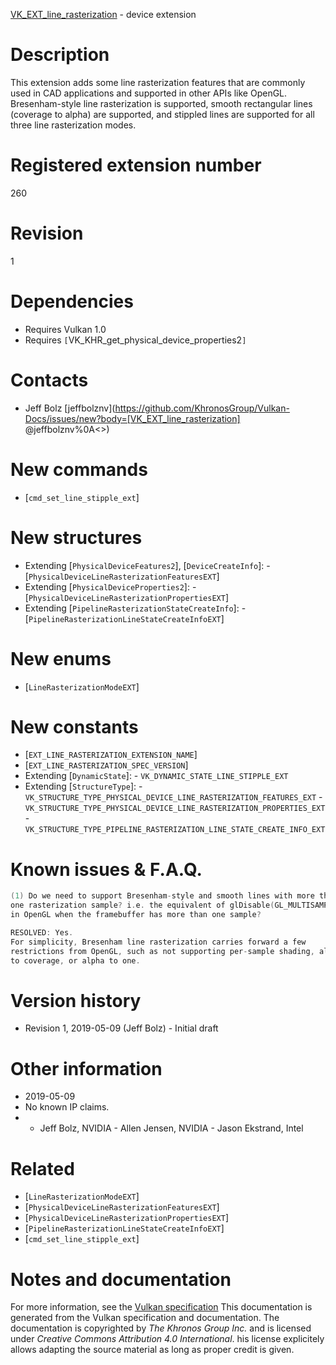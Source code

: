 [VK_EXT_line_rasterization](https://www.khronos.org/registry/vulkan/specs/1.3-extensions/man/html/VK_EXT_line_rasterization.html) - device extension

# Description
This extension adds some line rasterization features that are commonly used
in CAD applications and supported in other APIs like OpenGL.
Bresenham-style line rasterization is supported, smooth rectangular lines
(coverage to alpha) are supported, and stippled lines are supported for all
three line rasterization modes.

# Registered extension number
260

# Revision
1

# Dependencies
- Requires Vulkan 1.0
- Requires `[`VK_KHR_get_physical_device_properties2`]`

# Contacts
- Jeff Bolz [jeffbolznv](https://github.com/KhronosGroup/Vulkan-Docs/issues/new?body=[VK_EXT_line_rasterization] @jeffbolznv%0A<<Here describe the issue or question you have about the VK_EXT_line_rasterization extension>>)

# New commands
- [`cmd_set_line_stipple_ext`]

# New structures
- Extending [`PhysicalDeviceFeatures2`], [`DeviceCreateInfo`]:  - [`PhysicalDeviceLineRasterizationFeaturesEXT`] 
- Extending [`PhysicalDeviceProperties2`]:  - [`PhysicalDeviceLineRasterizationPropertiesEXT`] 
- Extending [`PipelineRasterizationStateCreateInfo`]:  - [`PipelineRasterizationLineStateCreateInfoEXT`]

# New enums
- [`LineRasterizationModeEXT`]

# New constants
- [`EXT_LINE_RASTERIZATION_EXTENSION_NAME`]
- [`EXT_LINE_RASTERIZATION_SPEC_VERSION`]
- Extending [`DynamicState`]:  - `VK_DYNAMIC_STATE_LINE_STIPPLE_EXT` 
- Extending [`StructureType`]:  - `VK_STRUCTURE_TYPE_PHYSICAL_DEVICE_LINE_RASTERIZATION_FEATURES_EXT`  - `VK_STRUCTURE_TYPE_PHYSICAL_DEVICE_LINE_RASTERIZATION_PROPERTIES_EXT`  - `VK_STRUCTURE_TYPE_PIPELINE_RASTERIZATION_LINE_STATE_CREATE_INFO_EXT`

# Known issues & F.A.Q.
```c
(1) Do we need to support Bresenham-style and smooth lines with more than
one rasterization sample? i.e. the equivalent of glDisable(GL_MULTISAMPLE)
in OpenGL when the framebuffer has more than one sample?
```

```c
RESOLVED: Yes.
For simplicity, Bresenham line rasterization carries forward a few
restrictions from OpenGL, such as not supporting per-sample shading, alpha
to coverage, or alpha to one.
```

# Version history
- Revision 1, 2019-05-09 (Jeff Bolz)  - Initial draft

# Other information
* 2019-05-09
* No known IP claims.
*   - Jeff Bolz, NVIDIA  - Allen Jensen, NVIDIA  - Jason Ekstrand, Intel

# Related
- [`LineRasterizationModeEXT`]
- [`PhysicalDeviceLineRasterizationFeaturesEXT`]
- [`PhysicalDeviceLineRasterizationPropertiesEXT`]
- [`PipelineRasterizationLineStateCreateInfoEXT`]
- [`cmd_set_line_stipple_ext`]

# Notes and documentation
For more information, see the [Vulkan specification](https://www.khronos.org/registry/vulkan/specs/1.3-extensions/html/vkspec.html)
This documentation is generated from the Vulkan specification and documentation.
The documentation is copyrighted by *The Khronos Group Inc.* and is licensed under *Creative Commons Attribution 4.0 International*.
his license explicitely allows adapting the source material as long as proper credit is given.
        